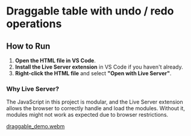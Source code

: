 # Draggable table with undo / redo operations

## How to Run

1. **Open the HTML file in VS Code**.
2. **Install the Live Server extension** in VS Code if you haven't already.
3. **Right-click the HTML file** and select **"Open with Live Server"**.

### Why Live Server?
The JavaScript in this project is modular, and the Live Server extension allows the browser to correctly handle and load the modules. Without it, modules might not work as expected due to browser restrictions.

[draggable_demo.webm](https://github.com/user-attachments/assets/94643643-b519-4dab-8325-0dcf6cef2398)
